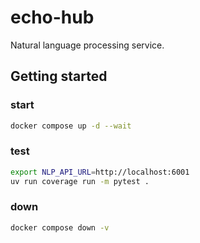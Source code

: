 # echo-hub
Natural language processing service.

## Getting started

### start
```sh
docker compose up -d --wait
```

### test
```sh
export NLP_API_URL=http://localhost:6001
uv run coverage run -m pytest .
```

### down
```sh
docker compose down -v
```
